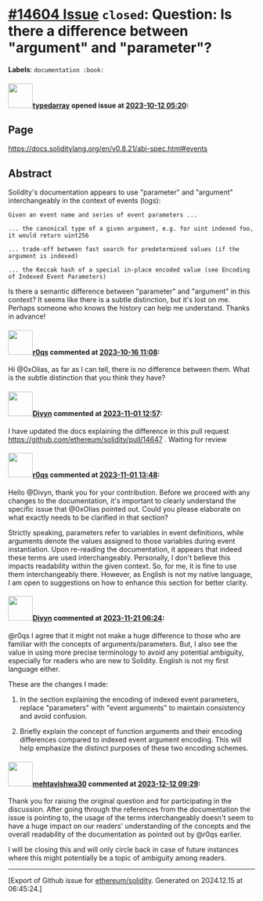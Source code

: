 # [\#14604 Issue](https://github.com/ethereum/solidity/issues/14604) `closed`: Question: Is there a difference between "argument" and "parameter"?
**Labels**: `documentation :book:`


#### <img src="https://avatars.githubusercontent.com/u/90073088?u=9ac79cb04a623cb70f5aba2c23b4c03f54f3caac&v=4" width="50">[typedarray](https://github.com/typedarray) opened issue at [2023-10-12 05:20](https://github.com/ethereum/solidity/issues/14604):

## Page

https://docs.soliditylang.org/en/v0.8.21/abi-spec.html#events

## Abstract

Solidity's documentation appears to use "parameter" and "argument" interchangeably in the context of events (logs):

```
Given an event name and series of event parameters ...

... the canonical type of a given argument, e.g. for uint indexed foo, it would return uint256

... trade-off between fast search for predetermined values (if the argument is indexed)

... the Keccak hash of a special in-place encoded value (see Encoding of Indexed Event Parameters)
```

Is there a semantic difference between "parameter" and "argument" in this context? It seems like there is a subtle distinction, but it's lost on me. Perhaps someone who knows the history can help me understand. Thanks in advance!



#### <img src="https://avatars.githubusercontent.com/u/457348?u=e02c93e6d98c1154952140a8d5af50d9d5ca59c9&v=4" width="50">[r0qs](https://github.com/r0qs) commented at [2023-10-16 11:08](https://github.com/ethereum/solidity/issues/14604#issuecomment-1764238264):

Hi @0xOlias, as far as I can tell, there is no difference between them. What is the subtle distinction that you think they have?

#### <img src="https://avatars.githubusercontent.com/u/41162285?u=2e1c3a7876c21eae7b278c16a7aa61e4ac91c593&v=4" width="50">[Divyn](https://github.com/Divyn) commented at [2023-11-01 12:57](https://github.com/ethereum/solidity/issues/14604#issuecomment-1788910896):

I have updated the docs explaining the difference in this pull request https://github.com/ethereum/solidity/pull/14647 . Waiting for review

#### <img src="https://avatars.githubusercontent.com/u/457348?u=e02c93e6d98c1154952140a8d5af50d9d5ca59c9&v=4" width="50">[r0qs](https://github.com/r0qs) commented at [2023-11-01 13:48](https://github.com/ethereum/solidity/issues/14604#issuecomment-1788989233):

Hello @Divyn, thank you for your contribution. Before we proceed with any changes to the documentation, it's important to clearly understand the specific issue that @0xOlias pointed out. Could you please elaborate on what exactly needs to be clarified in that section?

Strictly speaking, parameters refer to variables in event definitions, while arguments denote the values assigned to those variables during event instantiation. Upon re-reading the documentation, it appears that indeed these terms are used interchangeably. Personally, I don't believe this impacts readability within the given context. So, for me, it is fine to use them interchangeably there. However, as English is not my native language, I am open to suggestions on how to enhance this section for better clarity.

#### <img src="https://avatars.githubusercontent.com/u/41162285?u=2e1c3a7876c21eae7b278c16a7aa61e4ac91c593&v=4" width="50">[Divyn](https://github.com/Divyn) commented at [2023-11-21 06:24](https://github.com/ethereum/solidity/issues/14604#issuecomment-1820311505):

 @r0qs  I agree that it might not make a huge difference to those who are familiar with the concepts of arguments/parameters.
But, I also see the value in using more precise terminology to avoid any potential ambiguity, especially for readers who are new to Solidity. English is not my first language either.

These are the changes I made:
1.  In the section explaining the encoding of indexed event parameters, replace "parameters" with "event arguments" to maintain consistency and avoid confusion.
    
2.  Briefly explain the concept of function arguments and their encoding differences compared to indexed event argument encoding. This will help emphasize the distinct purposes of these two encoding schemes.

#### <img src="https://avatars.githubusercontent.com/u/32997409?u=b4f328ebdfeb0517e767cf91f267149f15bc3d7c&v=4" width="50">[mehtavishwa30](https://github.com/mehtavishwa30) commented at [2023-12-12 09:29](https://github.com/ethereum/solidity/issues/14604#issuecomment-1851630830):

Thank you for raising the original question and for participating in the discussion. After going through the references from the documentation the issue is pointing to, the usage of the terms interchangeably doesn't seem to have a huge impact on our readers' understanding of the concepts and the overall readability of the documentation as pointed out by @r0qs earlier.

I will be closing this and will only circle back in case of future instances where this might potentially be a topic of ambiguity among readers.


-------------------------------------------------------------------------------



[Export of Github issue for [ethereum/solidity](https://github.com/ethereum/solidity). Generated on 2024.12.15 at 06:45:24.]
